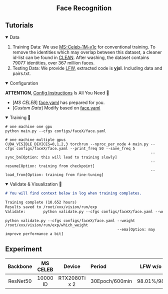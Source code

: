 ## <div align="center">Face Recognition</div>

## Tutorials
<details open>
<summary>Data</summary>

1. Training Data: We use [MS-Celeb-1M-v1c](http://trillionpairs.deepglint.com/data) for conventional training. To remove the identities which may overlap between this dataset, a cleaner id-list can be found in [CLEAN](https://github.com/IvyHuang-25/CleanAndRelabel-MS-Celeb-1M). After washing, the dataset contains 79077 identities, over 367 million faces.
2. Testing Data: We provide [LFW](https://pan.baidu.com/s/1y4UXQkjv5PnY_6CTV_K2xQ), extracted code is **yjsl**. Including data and pairs.txt.

</details>

<details open>
<summary>Configuration ️</summary>

**ATTENTION**, [Config Instructions](../../configs/faceX/README.md) Is All You Need 🌟
- [_MS CELEB_] [face.yaml](../../configs/faceX/face.yaml) has prepared for you.
- [_Custom Data_]  Modify based on [face.yaml](../../configs/faceX/face.yaml)

</details>

<details open>
<summary>Training 🚀️️</summary>

```shell
# one machine one gpu
python main.py --cfgs configs/faceX/face.yaml

# one machine multiple gpus
CUDA_VISIBLE_DEVICES=0,1,2,3 torchrun --nproc_per_node 4 main.py --cfgs configs/faceX/face.yaml --print_freq 50 --save_freq 5
                                                                 --sync_bn[Option: this will lead to training slowly]
                                                                 --resume[Option: training from checkpoint]
                                                                 --load_from[Option: training from fine-tuning]
```

</details>

<details open>
<summary>Validate & Visualization 🌟</summary>

```markdown
# You will find context below in log when training completes.

Training complete (10.652 hours)                                                                                                                                                                                                                   
Results saved to /root/xxx/vision/run/exp
Validate:        python validate.py --cfgs configs/faceX/face.yaml --weight /root/xxx/vision/run/exp/which_weight --ema 
```

```shell
python validate.py --cfgs configs/faceX/face.yaml --weight /root/xxx/vision/run/exp/which_weight 
                                                  --ema[Option: may improve performance a bit] 
```
</details>

## Experiment
| Backbone | MS CELEB |    Device     | Period         | LFW w/o EMA |
|:--------:|:--------:|:-------------:|:---------------|:--------------:| 
| ResNet50 | 10000 ID | RTX2080Ti x 2 | 30Epoch/600min | 98.01%/98.21%  |
